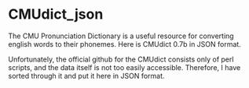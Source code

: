 # CMUdict_json
The CMU Pronunciation Dictionary is a useful resource for converting english words to their phonemes. Here is CMUdict 0.7b in JSON format.

Unfortunately, the official github for the CMUdict consists only of perl scripts, and the data itself is not too easily accessible.
Therefore, I have sorted through it and put it here in JSON format.
